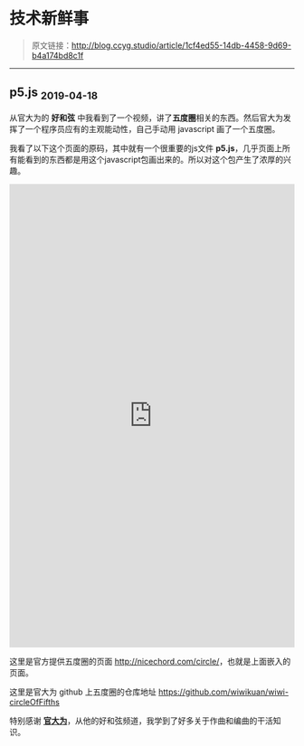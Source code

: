 # 技术新鲜事

[annotation]: <id> (1cf4ed55-14db-4458-9d69-b4a174bd8c1f)
[annotation]: <status> (protect)
[annotation]: <create_time> (2019-04-18 23:25:01)
[annotation]: <category> (计算机技术)

> 原文链接：<http://blog.ccyg.studio/article/1cf4ed55-14db-4458-9d69-b4a174bd8c1f>

---

## p5.js <sub>2019-04-18</sub>

从官大为的 **好和弦** 中我看到了一个视频，讲了**五度圈**相关的东西。然后官大为发挥了一个程序员应有的主观能动性，自己手动用 javascript 画了一个五度圈。

我看了以下这个页面的原码，其中就有一个很重要的js文件 **p5.js**，几乎页面上所有能看到的东西都是用这个javascript包画出来的。所以对这个包产生了浓厚的兴趣。

<!-- <div class="ui embed" data-url="http://nicechord.com/circle/"></div> -->
<div class='ui segment'>
<iframe src='http://nicechord.com/circle/' frameborder=0 width="100%" height="820px"></iframe>
</div>

这里是官方提供五度圈的页面 <http://nicechord.com/circle/>，也就是上面嵌入的页面。

这里是官大为 github 上五度圈的仓库地址 <https://github.com/wiwikuan/wiwi-circleOfFifths>

特别感谢 [**官大为**](https://github.com/wiwikuan)，从他的好和弦频道，我学到了好多关于作曲和编曲的干活知识。